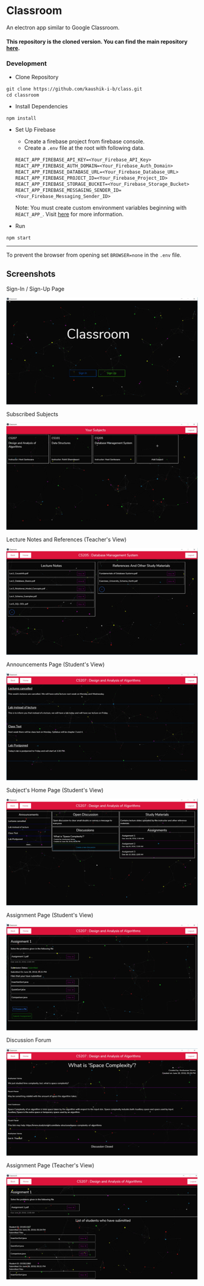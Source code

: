 # Classroom
An electron app similar to Google Classroom.

#### This repository is the cloned version. You can find the main repository [here](https://github.com/PiyushPawar17/classroom).

### Development

- Clone Repository
```
git clone https://github.com/kaushik-i-b/class.git
cd classroom
```

- Install Dependencies
```
npm install
```

- Set Up Firebase
	- Create a firebase project from firebase console.
	- Create a `.env` file at the root with following data.
	```
	REACT_APP_FIREBASE_API_KEY=<Your_Firebase_API_Key>
	REACT_APP_FIREBASE_AUTH_DOMAIN=<Your_Firebase_Auth_Domain>
	REACT_APP_FIREBASE_DATABASE_URL=<Your_Firebase_Database_URL>
	REACT_APP_FIREBASE_PROJECT_ID=<Your_Firebase_Project_ID>
	REACT_APP_FIREBASE_STORAGE_BUCKET=<Your_Firebase_Storage_Bucket>
	REACT_APP_FIREBASE_MESSAGING_SENDER_ID=<Your_Firebase_Messaging_Sender_ID>
	```
	Note: You must create custom environment variables beginning with `REACT_APP_`. Visit [here](https://github.com/facebook/create-react-app/blob/master/packages/react-scripts/template/README.md#adding-development-environment-variables-in-env) for more information.

- Run
```
npm start
```
------------------------------------------------------------------

To prevent the browser from opening set `BROWSER=none` in the `.env` file.

## Screenshots

Sign-In / Sign-Up Page

![Main Page](./screenshots/Screenshot-1.JPG)

Subscribed Subjects

![Subscribed Subjects](./screenshots/Screenshot-2.JPG)

Lecture Notes and References (Teacher's View)

![Lecture Notes and References](./screenshots/Screenshot-3.JPG)

Announcements Page (Student's View)

![Announcements Page](./screenshots/Screenshot-4.JPG)

Subject's Home Page (Student's View)

![Subject's Home Page](./screenshots/Screenshot-5.JPG)

Assignment Page (Student's View)

![Assignment Page](./screenshots/Screenshot-6.JPG)

Discussion Forum

![Discussion](./screenshots/Screenshot-7.JPG)

Assignment Page (Teacher's View)

![Assigment](./screenshots/Screenshot-8.JPG)
